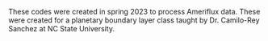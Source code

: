 These codes were created in spring 2023 to process Ameriflux data. These were created for a planetary boundary layer class taught by Dr. Camilo-Rey Sanchez at NC State University.
